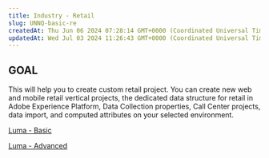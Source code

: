 ```yaml
---
title: Industry - Retail
slug: UNNQ-basic-re
createdAt: Thu Jun 06 2024 07:28:14 GMT+0000 (Coordinated Universal Time)
updatedAt: Wed Jul 03 2024 11:26:43 GMT+0000 (Coordinated Universal Time)
---
```


## **GOAL**

This will help you to create custom retail project. You can create new web and mobile retail vertical projects, the dedicated data structure for retail in Adobe Experience Platform, Data Collection properties, Call Center projects, data import, and computed attributes on your selected environment.&#x20;

[Luma - Basic](<../Demo System Next/Luma - Basic.md>)

[Luma - Advanced](<../Demo System Next/Luma - Advanced.md>)

